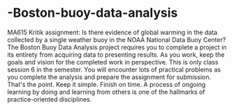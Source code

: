 # -Boston-buoy-data-analysis
MA615 Kritik assignment: Is there evidence of global warming in the data collected by a single weather buoy in the NOAA National Data Buoy Center?  The Boston Buoy Data Analysis project requires you to complete a project in its entirety from acquiring data to presenting results.  As you work, keep the goals and vision for the completed work in perspective.  This is only class session 6 in the semester.  You will encounter lots of practical problems as you complete the analysis and prepare the assignment for submission.  That's the point.  Keep it simple.  Finish on time.  A process of ongoing learning by doing and learning from others is one of the hallmarks of practice-oriented disciplines.  
